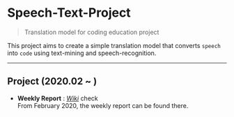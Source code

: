 # Speech-Text-Project
> Translation model for coding education project

 This project aims to create a simple translation model that converts `speech` into `code` using text-mining and speech-recognition. 
 
---
## Project (2020.02 ~ )
* **Weekly Report** : [_Wiki_](https://github.com/jeongwonkwak/Speech-Text-Project/wiki/Weekly-Report-%231) check  
From February 2020, the weekly report can be found there.
